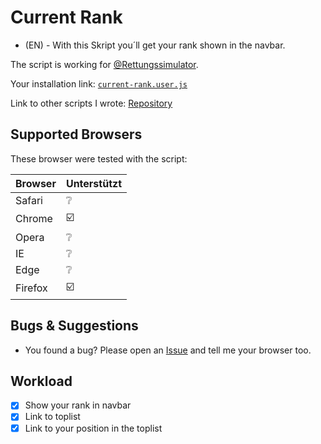 # Current Rank

- (EN) - With this Skript you´ll get your rank shown in the navbar.

The script is working for [@Rettungssimulator](https://github.cim/Rettungssimulator).

Your installation link: [`current-rank.user.js`](https://github.com/QuCla/resi-rank-navleiste/raw/master/current-rank.user.js)

Link to other scripts I wrote: [Repository](https://github.com/QuCla?tab=repositories)


## Supported Browsers

These browser were tested with the script:


| Browser | Unterstützt                 |
| ------- | --------------------------- |
| Safari  | :grey_question:             |
| Chrome  | :ballot_box_with_check:     |
| Opera   | :grey_question:             |
| IE      | :grey_question:             |
| Edge    | :grey_question:             |
| Firefox | :ballot_box_with_check:     |


## Bugs & Suggestions

 - You found a bug? Please open an [Issue](https://github.com/QuCla/resi-association-information/issues/new) and tell me your browser too.

## Workload

- [x] Show your rank in navbar
- [x] Link to toplist
- [x] Link to your position in the toplist
